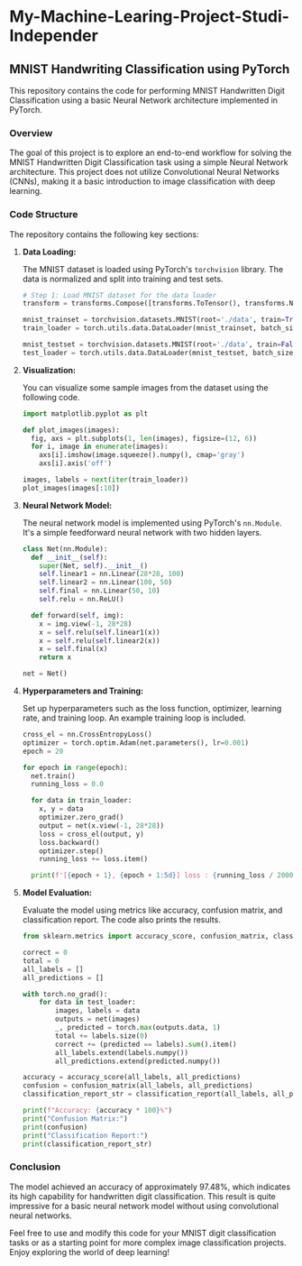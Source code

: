 # My-Machine-Learing-Project-Studi-Independer
## MNIST Handwriting Classification using PyTorch

This repository contains the code for performing MNIST Handwritten Digit Classification using a basic Neural Network architecture implemented in PyTorch.

### Overview

The goal of this project is to explore an end-to-end workflow for solving the MNIST Handwritten Digit Classification task using a simple Neural Network architecture. This project does not utilize Convolutional Neural Networks (CNNs), making it a basic introduction to image classification with deep learning.

### Code Structure

The repository contains the following key sections:

1. **Data Loading:**

   The MNIST dataset is loaded using PyTorch's `torchvision` library. The data is normalized and split into training and test sets.

   ```python
   # Step 1: Load MNIST dataset for the data loader
   transform = transforms.Compose([transforms.ToTensor(), transforms.Normalize((0.5,), (0.5,))])

   mnist_trainset = torchvision.datasets.MNIST(root='./data', train=True, download=True, transform=transform)
   train_loader = torch.utils.data.DataLoader(mnist_trainset, batch_size=64, shuffle=True)

   mnist_testset = torchvision.datasets.MNIST(root='./data', train=False, download=True, transform=transform)
   test_loader = torch.utils.data.DataLoader(mnist_testset, batch_size=64, shuffle=False)
   ```

2. **Visualization:**

   You can visualize some sample images from the dataset using the following code.

   ```python
   import matplotlib.pyplot as plt

   def plot_images(images):
     fig, axs = plt.subplots(1, len(images), figsize=(12, 6))
     for i, image in enumerate(images):
       axs[i].imshow(image.squeeze().numpy(), cmap='gray')
       axs[i].axis('off')

   images, labels = next(iter(train_loader))
   plot_images(images[:10])
   ```

3. **Neural Network Model:**

   The neural network model is implemented using PyTorch's `nn.Module`. It's a simple feedforward neural network with two hidden layers.

   ```python
   class Net(nn.Module):
     def __init__(self):
       super(Net, self).__init__()
       self.linear1 = nn.Linear(28*28, 100)
       self.linear2 = nn.Linear(100, 50)
       self.final = nn.Linear(50, 10)
       self.relu = nn.ReLU()

     def forward(self, img):
       x = img.view(-1, 28*28)
       x = self.relu(self.linear1(x))
       x = self.relu(self.linear2(x))
       x = self.final(x)
       return x

   net = Net()
   ```

4. **Hyperparameters and Training:**

   Set up hyperparameters such as the loss function, optimizer, learning rate, and training loop. An example training loop is included.

   ```python
   cross_el = nn.CrossEntropyLoss()
   optimizer = torch.optim.Adam(net.parameters(), lr=0.001)
   epoch = 20

   for epoch in range(epoch):
     net.train()
     running_loss = 0.0

     for data in train_loader:
       x, y = data
       optimizer.zero_grad()
       output = net(x.view(-1, 28*28))
       loss = cross_el(output, y)
       loss.backward()
       optimizer.step()
       running_loss += loss.item()

     print(f'[{epoch + 1}, {epoch + 1:5d}] loss : {running_loss / 2000:.5f}')
   ```

5. **Model Evaluation:**

   Evaluate the model using metrics like accuracy, confusion matrix, and classification report. The code also prints the results.

   ```python
   from sklearn.metrics import accuracy_score, confusion_matrix, classification_report

   correct = 0
   total = 0
   all_labels = []
   all_predictions = []

   with torch.no_grad():
       for data in test_loader:
           images, labels = data
           outputs = net(images)
           _, predicted = torch.max(outputs.data, 1)
           total += labels.size(0)
           correct += (predicted == labels).sum().item()
           all_labels.extend(labels.numpy())
           all_predictions.extend(predicted.numpy())

   accuracy = accuracy_score(all_labels, all_predictions)
   confusion = confusion_matrix(all_labels, all_predictions)
   classification_report_str = classification_report(all_labels, all_predictions)

   print(f"Accuracy: {accuracy * 100}%")
   print("Confusion Matrix:")
   print(confusion)
   print("Classification Report:")
   print(classification_report_str)
   ```

### Conclusion

The model achieved an accuracy of approximately 97.48%, which indicates its high capability for handwritten digit classification. This result is quite impressive for a basic neural network model without using convolutional neural networks.

Feel free to use and modify this code for your MNIST digit classification tasks or as a starting point for more complex image classification projects. Enjoy exploring the world of deep learning!
